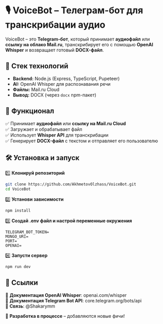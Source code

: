 # 🎙️ VoiceBot – Телеграм-бот для транскрибации аудио  

VoiceBot – это **Telegram-бот**, который принимает **аудиофайл** или **ссылку на облако Mail.ru**, транскрибирует его с помощью **OpenAI Whisper** и возвращает готовый **DOCX-файл**.  

## 🚀 Стек технологий  
- **Backend:** Node.js (Express, TypeScript, Pupeteer)  
- **AI:** OpenAI Whisper для распознавания речи  
- **Файлы:** Mail.ru Cloud  
- **Вывод:** DOCX (через `docx` npm-пакет)  

## 🎯 Функционал  
✅ Принимает **аудиофайл** или **ссылку на Mail.ru Cloud**  
✅ Загружает и обрабатывает файл  
✅ Использует **Whisper API** для транскрибации  
✅ Генерирует **DOCX-файл** с текстом и отправляет его пользователю  

## 🛠 Установка и запуск  
1️⃣ **Клонируй репозиторий**  
```bash
git clone https://github.com/AkhmetovOlzhass/VoiceBot.git  
cd VoiceBot
```

2️⃣ **Установи зависимости**
```bash
npm install
```

3️⃣ **Создай .env файл и настрой переменные окружения**
```env
TELEGRAM_BOT_TOKEN=
MONGO_URI=
PORT=
OPENAI=
```

4️⃣ **Запусти сервер**
```bash
npm run dev  
```

## 🔗 Ссылки
📜 **Документация OpenAI Whisper**: openai.com/whisper  
📜 **Документация Telegram Bot API**: core.telegram.org/bots/api  
📩 **Связь**: @Shakarymm  

🚀 **Разработка в процессе** – добавляются новые фичи!
